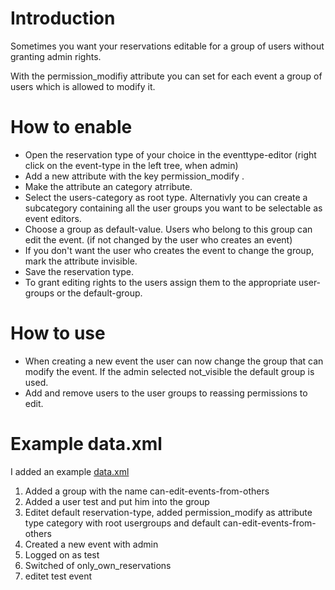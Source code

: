 # Introduction #

Sometimes you want your reservations editable for a group of users without granting admin rights.

With the permission\_modifiy attribute you can set for each event a group of users which is allowed to modify it.

# How to enable #

  * Open the reservation type of your choice in the eventtype-editor (right click on the event-type in the left tree, when admin)
  * Add a new attribute with the key permission\_modify .
  * Make the attribute an category atrribute.
  * Select the users-category as root type. Alternativly you can create a subcategory containing all the user groups you want to be selectable as event editors.
  * Choose a group as default-value. Users who belong to this group can  edit the event. (if not changed by the user who creates an event)
  * If you don't want the user who creates the event to change the group, mark the attribute invisible.
  * Save the reservation type.
  * To grant editing rights to the users assign them to the appropriate user-groups or the default-group.

# How to use #

  * When creating a new event the user can now change the group that can modify the event. If the admin selected not\_visible the default group is used.
  * Add and remove users to the user groups to reassing permissions to edit.

# Example data.xml #

I added an example [data.xml](http://rapla.googlecode.com/issues/attachment?aid=840005000&name=data.xml&token=XEPt7QByElB759yJRrjo6y8Txp0%3A1380277457627)

  1. Added a group with the name can-edit-events-from-others
  1. Added a user test and put him into the group
  1. Editet default reservation-type, added permission\_modify as attribute type category with root usergroups and default can-edit-events-from-others
  1. Created a new event with admin
  1. Logged on as test
  1. Switched of only\_own\_reservations
  1. editet test event